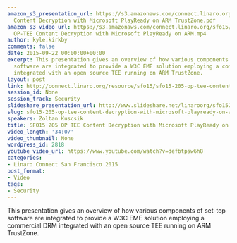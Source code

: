 ```yaml
---
amazon_s3_presentation_url: https://s3.amazonaws.com/connect.linaro.org/sfo15/Presentations/09-22-Tuesday/SFO15-205-  OP-TEE
  Content Decryption with Microsoft PlayReady on ARM TrustZone.pdf
amazon_s3_video_url: https://s3.amazonaws.com/connect.linaro.org/sfo15/Videos/09-22-Tuesday/SFO15-205
  OP-TEE Content Decryption with Microsoft PlayReady on ARM.mp4
author: kyle.kirkby
comments: false
date: 2015-09-22 00:00:00+00:00
excerpt: This presentation gives an overview of how various components of set-top
  software are integrated to provide a W3C EME solution employing a commercial DRM
  integrated with an open source TEE running on ARM TrustZone.
layout: post
link: http://connect.linaro.org/resource/sfo15/sfo15-205-op-tee-content-decryption-with-microsoft-playready-on-arm/
session_id: None
session_track: Security
slideshare_presentation_url: http://www.slideshare.net/linaroorg/sfo15205-optee-content-decryption-with-microsoft-playready-on-arm-53111683
slug: sfo15-205-op-tee-content-decryption-with-microsoft-playready-on-arm
speakers: Zoltan Kuscsik
title: SFO15 205 OP TEE Content Decryption with Microsoft PlayReady on ARM
video_length: '34:07'
video_thumbnail: None
wordpress_id: 2818
youtube_video_url: https://www.youtube.com/watch?v=defbtpsw6h8
categories:
- Linaro Connect San Francisco 2015
post_format:
- Video
tags:
- Security
---
```


This presentation gives an overview of how various components of set-top software are integrated to provide a W3C EME solution employing a commercial DRM integrated with an open source TEE running on ARM TrustZone.

